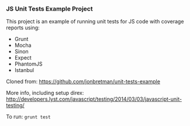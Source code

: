 ### JS Unit Tests Example Project

This project is an example of running unit tests for JS code with coverage reports using:

* Grunt
* Mocha
* Sinon
* Expect
* PhantomJS
* Istanbul

Cloned from: https://github.com/jonbretman/unit-tests-example

More info, including setup direx: http://developers.lyst.com/javascript/testing/2014/03/03/javascript-unit-testing/

To run: `grunt test`